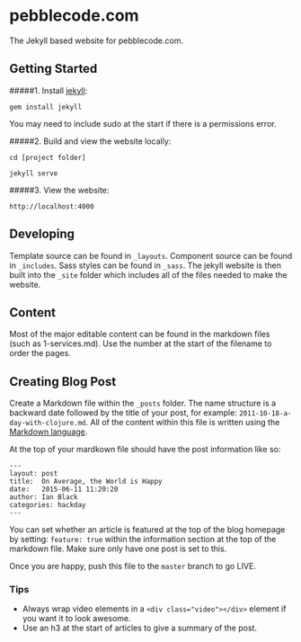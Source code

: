 # pebblecode.com

The Jekyll based website for pebblecode.com.

## Getting Started

#####1. Install [jekyll](http://jekyllrb.com/):

`gem install jekyll`


You may need to include sudo at the start if there is a permissions error.


#####2. Build and view the website locally:

`cd [project folder]`

`jekyll serve`


#####3. View the website:

`http://localhost:4000`

## Developing
Template source can be found in `_layouts`. Component source can be found in `_includes`. Sass styles can be found in `_sass`. The jekyll website is then built into the `_site` folder which includes all of the files needed to make the website.

## Content
Most of the major editable content can be found in the markdown files (such as 1-services.md). Use the number at the start of the filename to order the pages.


## Creating Blog Post
Create a Markdown file within the `_posts` folder. The name structure is a backward date followed by the title of your post, for example: `2011-10-18-a-day-with-clojure.md`. All of the content within this file is written using the [Markdown language](http://daringfireball.net/projects/markdown/syntax). 

At the top of your mardkown file should have the post information like so:

```
---
layout: post
title:  On Average, the World is Happy
date:   2015-06-11 11:20:20
author: Ian Black
categories: hackday
---
```

You can set whether an article is featured at the top of the blog homepage by setting: `feature: true` within the information section at the top of the markdown file. Make sure only have one post is set to this.

Once you are happy, push this file to the `master` branch to go LIVE.

### Tips
- Always wrap video elements in a `<div class="video"></div>` element if you want it to look awesome.
- Use an h3 at the start of articles to give a summary of the post.
